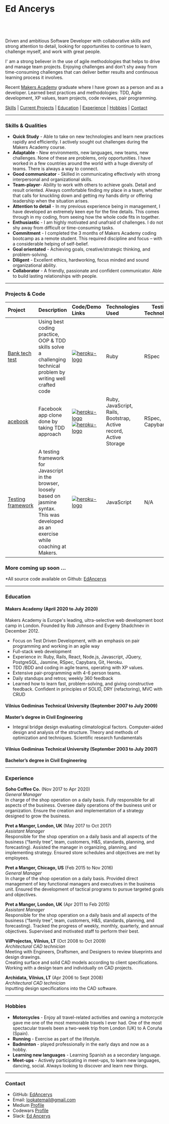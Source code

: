 # Ed Ancerys

<h2 align="center">

<a href="https://sourcerer.io/edancerys"><img src="https://img.shields.io/badge/Ruby-533%20commits-red.svg" alt=""></a>
<a href="https://sourcerer.io/edancerys"><img src="https://img.shields.io/badge/JavaScript-490%20commits-yellow.svg" alt=""></a>
<a href="https://sourcerer.io/edancerys"><img src="https://img.shields.io/badge/CSS-481%20commits-blue.svg" alt=""></a>
<a href="https://sourcerer.io/edancerys"><img src="https://img.shields.io/badge/HTML-298%20commits-orange.svg" alt=""></a>
<a href="https://sourcerer.io/edancerys"><img src="https://img.shields.io/badge/SQL-142%20commits-success.svg" alt=""></a>

</h2>

Driven and ambitious Software Developer with collaborative skills and strong attention to detail, looking for opportunities to continue to learn, challenge myself, and work with great people.

I' am a strong believer in the use of agile methodologies that helps to drive and manage team projects. Enjoying challenges and don't shy away from time-consuming challenges that can deliver better results and continuous learning process it involves.

Recent [Makers Academy](https://makers.tech/) graduate where I have grown as a person and as a developer. Learned best practices and methodologies: TDD, Agile development, XP values, team projects, code reviews, pair programming.

[Skills](#skills) | [Current Projects](#projects) | [Education](#education) | [Experience](#experience) | [Hobbies](#hobbies) | [Contact](#contact)

---

### <a id="skills">Skills & Qualities</a>

- **Quick Study** - Able to take on new technologies and learn new practices rapidly and efficiently. I actively sought out challenges during the Makers Academy course.
- **Adaptable** - New environments, new languages, new teams, new challenges. None of these are problems, only opportunities. I have worked in a few countries around the world with a huge diversity of teams. There is always a way to connect.
- **Good communicator** - Skilled in communicating effectively with strong interpersonal and organizational skills.
- **Team-player**- Ability to work with others to achieve goals. Detail and result oriented. Always comfortable finding my place in a team, whether that calls for knuckling down and getting my hands dirty or offering leadership when the situation arises.
- **Attention to detail** - In my previous experience being in management, I have developed an extremely keen eye for the fine details. This comes through in my coding, from seeing how the whole code fits in together.
- **Enthusiastic** - I am highly motivated and unafraid of challenges. I do not shy away from difficult or time-consuming tasks.
- **Commitment** - I completed the 3 months of Makers Academy coding bootcamp as a remote student. This required discipline and focus – with a considerable helping of self-belief.
- **Goal orientated** - Achieving goals, creative/strategic thinking, and problem-solving.
- **Diligent** - Excellent ethics, hardworking, focus minded and sound organizational ability.
- **Collaborator** - A friendly, passionate and confident communicator. Able to build lasting relationships with people.

---

### <a id="projects">Projects & Code</a>

| Project                 | Description                                                                                                                                     | Code/Demo Links                                            | Technologies Used                                                 | Testing Technologies |
| :---------------------- | :---------------------------------------------------------------------------------------------------------------------------------------------- | :--------------------------------------------------------- | :---------------------------------------------------------------- | -------------------- |
| [Bank tech test][01]    | Using best coding practice, OOP & TDD skills solve a challenging technical problem by writing well crafted code                                 | [![heroku-logo][github]][01]                               | Ruby                                                              | RSpec                |
| [acebook][02]           | Facebook app clone done by taking TDD approach                                                                                                  | [![heroku-logo][github]][02] [![heroku-logo][heroku]][021] | Ruby, JavaScript, Rails, Bootstrap, Active record, Active Storage | RSpec, Capybara      |
| [Testing framework][03] | A testing framework for Javascript in the browser, loosely based on jasmine syntax. This was developed as an exercise while coaching at Makers. | [![heroku-logo][github]][03]                               | JavaScript                                                        | N/A                  |

### More coming up soon ...

\*All source code available on Github: [EdAncerys][1]

---

### <a id="education">Education</a>

#### Makers Academy (April 2020 to July 2020)

Makers Academy is Europe's leading, ultra-selective web development boot camp in London. Founded by Rob Johnson and Evgeny Shadchnev in December 2012.

- Focus on Test Driven Development, with an emphasis on pair programming and working in an agile way
- Full-stack web development
- Experience in: Ruby, Rails, React, Node.js, Javascript, JQuery, PostgreSQL, Jasmine, RSpec, Capybara, Git, Heroku.
- TDD /BDD and coding in agile teams, operating with XP values.
- Extensive pair-programming with 4-6 person teams.
- Daily standups and retros; weekly 360 feedback
- Learned how to learn fast, problem-solving, and giving constructive feedback. Confident in principles of SOLID, DRY (refactoring), MVC with CRUD

#### Vilnius Gediminas Technical University (September 2007 to July 2009)

**Master’s degree in Civil Engineering**

- Integral bridge design evaluating climatological factors. Computer-aided design and analysis of
  the structure.
  Theory and methods of optimization and techniques. Scientific research fundamentals

#### Vilnius Gediminas Technical University (September 2003 to July 2007)

**Bachelor’s degree in Civil Engineering**

---

### <a id="experience">Experience</a>

**Soho Coffee Co.** (Nov 2017 to Apr 2020)  
_General Manager_  
In charge of the shop operation on a daily basis.
Fully responsible for all aspects of the business.
Oversee daily operations of the business unit or organization.
Ensure the creation and implementation of a strategy designed to grow the business.

**Pret a Manger, London, UK** (May 2017 to Oct 2017)  
_Assistant Manager_  
Responsible for the shop operation on a daily basis and all aspects of the business (“family tree”, team, customers, H&S, standards, planning, and forecasting).
Assisted the manager in organizing, planning, and implementing strategy. Ensured store schedules and objectives are met by employees.

**Pret a Manger, Chicago, US** (Feb 2015 to Nov 2016)  
_General Manager_  
In charge of the shop operation on a daily basis.
Provided direct management of key functional managers and executives in the business
unit.
Ensured the development of tactical programs to pursue targeted goals and objectives.

**Pret a Manger, London, UK** (Apr 2011 to Feb 2015)  
_Assistant Manager_  
Responsible for the shop operation on a daily basis and all aspects of the business (“family tree”, team, customers, H&S, standards, planning, and forecasting).
Tracked the progress of weekly, monthly, quarterly, and annual objectives. Supervised and motivated staff to perform their best.

**VilProjectas, Vilnius, LT** (Oct 2008 to Oct 2009)  
_Architectural CAD technician_  
Meeting with Engineers, Draftsmen, and Designers to review blueprints and design drawings.  
Creating surface and solid CAD models according to client specifications.  
Working with a design team and individually on CAD projects.

**Archidata, Vilnius, LT** (Apr 2006 to Sept 2008)  
_Architectural CAD technician_  
Inputting design specifications into the CAD software.

---

### <a id="hobbies">Hobbies</a>

- **Motorcycles** - Enjoy all travel-related activities and owning a motorcycle gave me one of the most memorable travels I ever had. One of the most spectacular travels been a two-week trip from London (UK) to A Coruña (Spain).
- **Running** - Exercise as part of the lifestyle.
- **Badminton** - played professionally in the early days and now as a hobby.
- **Learning new languages** - Learning Spanish as a secondary language.
- **Meet-ups** - Actively participating in meet-ups, to learn new languages, dancing, social. Always looking to discover and learn new things.

---

### <a id="contact">Contact</a>

- GitHub: [EdAncerys][1]
- Email: lookatemail@gmail.com
- Medium [Profile][6]
- Codewars [Profile][3]
- Slack: [Ed Ancerys][4]

[1]: https://github.com/EdAncerys
[2]: https://makers.tech/
[3]: http://www.codewars.com/users/EdAncerys
[4]: https://edancerys.slack.com/team/USYFD1A6P
[5]: https://cloud.githubusercontent.com/assets/12953472/18688266701982fc-7f7b-11e6-8971-5f1e03f554b7.png
[6]: https://medium.com/@lookatemail
[01]: https://github.com/EdAncerys/bank_tech_test
[02]: https://github.com/EdAncerys/acebook-HoneyBunnies
[021]: https://acebook-honeybunnies.herokuapp.com
[03]: https://github.com/EdAncerys/JS-Testing-Framework
[heroku]: https://cloud.githubusercontent.com/assets/12953472/18688266/701982fc-7f7b-11e6-8971-5f1e03f554b7.png
[github]: https://cloud.githubusercontent.com/assets/12953472/18687862/de8df31e-7f79-11e6-937c-f20c0e0ee2b4.png
